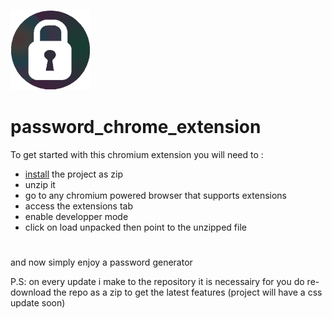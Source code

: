 ![Logo](https://github.com/scyllastrikes/password_chrome_extension/blob/main/icon.png)
# password_chrome_extension
To get started with this chromium extension you will need to :
- [install](https://github.com/scyllastrikes/password_chrome_extension/archive/refs/heads/main.zip) the project as zip 
- unzip it
- go to any chromium powered browser that supports extensions
- access the extensions tab
- enable developper mode
- click on load unpacked then point to the unzipped file
#
and now simply enjoy a password generator 

P.S: on every update i make to the repository it is necessairy for you do re-download the repo as a zip to get the latest features (project will have a css update soon)
